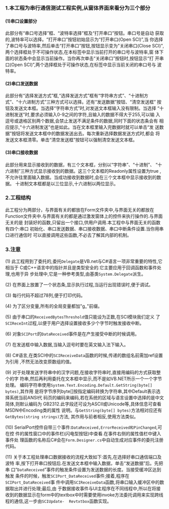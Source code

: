 ### 1.本工程为串行通信测试工程实例,从窗体界面来看分为三个部分

#### (1)串口设置部分  

此部分有“串口号选择”框、“波特率选择”框及“打开串口”按钮。串口号是自动  获取的,波特率可以选择。“打开串口”按钮初始显示为“打开串口(Open SCI)”,当  你选择了串口号与波特率,然后单击“打开串口”按钮,按钮显示变为"关闭串口(Close SCI)",两个选择框处于不可操作状态,在本标签中显示当前打开的串口号与波特率,窗  体下面的状态条中会显示当前操作。当你再次单击“关闭串口”按钮时,按钮显示“打  开串口(Open SCI)”,两个选择框处于可操作状态,在标签中显示当前关闭的串口号与  波特率。

#### (2)串口发送数据

此部分有“选择发送方式”框,“选择发送方式”框有“字符串方式”、“十进制方  式”、“十六进制方式”三种方式可以选择。还有“发送数据”按钮、“清空发送框”  按钮及发送文本框。当选择“字符串方式”时,对发送文本框输入没有限制。当选择  “十进制发送”时,要求必须输入0-9之间的字符,且输入的数据不得大于255,可以输  入逗号或退格区别两个数据,会禁止发送不满足条件的数据,同时下面的状态条会有  相应提示,“十六进制发送”也是如此。当在文本框里输入完数据时就可以单击“发  送数据”按钮将发送文本框中的数据发送出去。每次重新选择数据发送方式时,都会  将发送文本框清零。单击“清空发送框”按钮可以强制清空发送文本框。

#### (3)串口接收数据  

此部分用来显示接收到的数据，有三个文本框，分别以“字符串”、“十进制”、  “十六进制”三种方式显示接收到的数据。这三个文本框的Readonly属性设置为true  ,不允许往里面输入数据。当成功接收到数据时,会在三个文本框中显示接收到的数据。  十进制文本框都是以三位显示,十六进制以两位显示。

### 2.工程结构

此工程分为两部分，与界面有关的都放在Form文件夹中,与界面无关的都放在Function文件夹中.与界面有关的都是通过激发窗体上的控件来执行操作的.与界面无关的是  封装好的函数,只留出一个接口,供用户调用.本工程中与界面无关的函数有四个:串口  初始化、串口发送数据、串口接收数据、串口中断条件设置.当你用串口进行通信时  可以直接调用这些函数,不必去了解其内部的机制。

### 3.注意

(1) 此工程用到了委托的,委托`Delegate`是VB.net与C#语言一项非常重要的特性,它相当于  C或C++语言中的指针并且是类型安全的.它主要应用于回调函数和事件处理,也用于异  步处理中,它是一种参考类型,由基类`System.Delegate`派生。

(2) 在界面上放置了一个状态条,显示执行过程,当运行出现错误时,便于调试。

(3) 每行代码不超过78列,便于打印代码。

(4) 为了区分变量,所有的全局变量都加"g_"前缀。

(5) 由于串口的`ReceivedBytesThreshold`值只能设为正数,在SCI模块我们定义  了`SCIReceInt`过程,以便于用户选择设置接收多少个字节时触发接收中断。

(6) 对象`SCIPort`的`DataReceived`事件是在产生接受中断的时候调用。

(7) 在发送框中输入数据,当输入逗号时要在英文输入法下输入。

(8) C#语言,在类SCI中的`SCIReceiveData`函数的时候,传递的数组名前需加ref设置为引用  ,不然无法改变原数组的值。

(9) 对于处理发送字符串中的汉字问题,在接收字符串时,直接用编码的方式获取整个的字  符串,然后再利用委托在文本框中显示,而不是如VB.NET所示一个一个字节处理。  编码字符串使用`System.Text.Encoding.Default.GetString(byte[] bytes)`,其作用  是将字节序列byte[]按指定编码转换为字符串,其中Default表示选择系统当前ANSI代  码页的编码来编码,若在系统的区域与语言设置中选择的是中文简体,则默认编码为  GB2312.此字段还可设为ASCII或Unicode等,具体信息可查看MSDN中Encoding类的属性  说明。与`GetString(byte[] bytes)`方法相对应还有`GetBytes(string strings)`方法,  其作用与前者相反,使用方法类似。

(10) SerialPort控件自带三个事件:`DataReceived,ErrorReceived和PinChanged`,可在控  件的属性窗口中的事件栏(闪电型按钮)中查看.在事件右侧的属性值栏中键入事件处  理函数的名称后C#会在`Form.Designer.cs`中自动生成对应事件的委托注册代码。

(11) 关于本工程处理串口数据接收的流程大致如下:首先,在选择好串口通信端口及波特  率,按下打开串口按钮后.在发送文本框中输入数据，单击“发送数据”后。先把串  口“`DataReceived`”事件的触发条件设置为发送数据的长度。当接受缓冲区达到触发  条件的时候，触发`SCIPort_DataReceived`事件;接着,程序在`SCIPort_DataReceived`事  件中调用`SCIReceiveData`函数,将串口输入缓冲区中的数据取出并进行处理;最后,由  于数据接收事件与UI主程序在不同线程中,所以在将接收到的数据显示在form中的textbox中时需要使用invoke方法委托调用来实现跨线程的通信,这一步由`SCIUpdate-  Revtxtbox`函数实现。